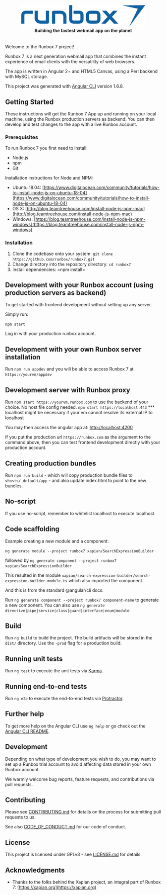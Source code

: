 <h4 align="center">
  <br><img src="src/assets/runbox7_blue_dark.png" alt="Runbox 7" width="400">
  <br>Building the fastest webmail app on the planet<br><br>
</h4>

Welcome to the Runbox 7 project!

Runbox 7 is a next generation webmail app that combines the instant experience of email clients with the versatility of web browsers.

The app is written in Angular 2+ and HTML5 Canvas, using a Perl backend with MySQL storage.

This project was generated with [Angular CLI](https://github.com/angular/angular-cli) version 1.6.8.

## Getting Started

These instructions will get the Runbox 7 App up and running on your local machine, using the Runbox production servers as backend. You can then develop and test changes to the app with a live Runbox account.

### Prerequisites

To run Runbox 7 you first need to install:
* Node.js
* npm
* Git

Installation instructions for Node and NPM:
* Ubuntu 18.04: [https://www.digitalocean.com/community/tutorials/how-to-install-node-js-on-ubuntu-18-04](https://www.digitalocean.com/community/tutorials/how-to-install-node-js-on-ubuntu-18-04)
* OS X: [http://blog.teamtreehouse.com/install-node-js-npm-mac](http://blog.teamtreehouse.com/install-node-js-npm-mac)
* Windows: [https://blog.teamtreehouse.com/install-node-js-npm-windows](https://blog.teamtreehouse.com/install-node-js-npm-windows)
### Installation

1. Clone the codebase onto your system: `git clone https://github.com/runbox/runbox7.git`
1. Change directory into the repository directory: `cd runbox7`
1. Install dependencies: =npm install=


## Development with your Runbox account (using production servers as backend)

To get started with frontend development without setting up any server.

Simply run:

`npm start`

Log in with your production runbox account.

## Development with your own Runbox server installation

Run `npm run appdev` and you will be able to access Runbox 7 at `https://yourvm/appdev`

## Development server with Runbox proxy

Run `npm start https://yourvm.runbox.com` to use the backend of your choice. No host file config needed.
    `npm start https://localhost:443` *** localhost might be necessary if your vm cannot resolve its external IP to localhost

You may then access the angular app at: [http://localhost:4200](http://localhost:4200)

If you put the production url `https://runbox.com` as the argument to the command above, then you can test
frontend development directly with your production account.

## Creating production bundles

Run `npm run build` - which will copy production bundle files to `vhosts/_default/app` - and also update index.html
to point to the new bundles.

## No-script

If you use no-script, remember to whitelist localhost to execute localhost.

## Code scaffolding

Example creating a new module and a component:

`ng generate module --project runbox7 xapian/SearchExpressionBuilder`

followed by
`ng generate component --project runbox7 xapian/SearchExpressionBuilder`

This resulted in the module `xapian/search-expression-builder/search-expression-builder.module.ts` which also imported the component.

And this is from the standard @angular/cli docs:

Run `ng generate component --project runbox7 component-name` to generate a new component. You can also use `ng generate directive|pipe|service|class|guard|interface|enum|module`.

## Build

Run `ng build` to build the project. The build artifacts will be stored in the `dist/` directory. Use the `-prod` flag for a production build.

## Running unit tests

Run `ng test` to execute the unit tests via [Karma](https://karma-runner.github.io).

## Running end-to-end tests

Run `ng e2e` to execute the end-to-end tests via [Protractor](http://www.protractortest.org/).

## Further help

To get more help on the Angular CLI use `ng help` or go check out the [Angular CLI README](https://github.com/angular/angular-cli/blob/master/README.md).

## Development

Depending on what type of development you wish to do, you may want to set up a Runbox trial account to avoid affecting data stored in your own Runbox account.

We warmly welcome bug reports, feature requests, and contributions via pull requests.

## Contributing

Please see [CONTRIBUTING.md](CONTRIBUTING.md) for details on the process for submitting pull requests to us.

See also [CODE_OF_CONDUCT.md](CODE_OF_CONDUCT.md) for our code of conduct.

## License
This project is licensed under GPLv3 - see [LICENSE.md](CODE_OF_CONDUCT.md) for details

## Acknowledgments
   * Thanks to the folks behind the Xapian project, an integral part of Runbox 7: [https://xapian.org](https://xapian.org)
